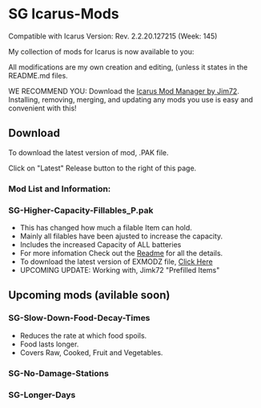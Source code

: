# SG Icarus-Mods
Compatible with Icarus Version: Rev. 2.2.20.127215 (Week: 145)

My collection of mods for Icarus is now available to you:

All modifications are my own creation and editing, (unless it states in the README.md files.

WE RECOMMEND YOU: Download the [Icarus Mod Manager by Jim72](https://github.com/Jimk72/Icarus_Software). Installing, removing, merging, and updating any mods you use is easy and convenient with this!

## Download
To download the latest version of mod, .PAK file.

Click on "Latest" Release button to the right of this page.  

### Mod List and Information:

### SG-Higher-Capacity-Fillables_P.pak

- This has changed how much a filable Item can hold.
- Mainly all filables have been ajusted to increase the capacity.
- Includes the increased Capacity of ALL batteries
- For more infomation Check out the [Readme](.EMODZ_Files_Downloads/SG-Higher-Capacity-Fillables/SG-Higher-Capacity-Fillables_README.md) for all the details.
- To download the latest version of EXMODZ file, [Click Here](.EMODZ_Files_Downloads/SG-Higher-Capacity-Fillables/SG-Higher-Capacity-Fillables.EXMOD)
- UPCOMING UPDATE:
  Working with, Jimk72 "Prefilled Items"

## Upcoming mods (avilable soon)

### SG-Slow-Down-Food-Decay-Times

- Reduces the rate at which food spoils.
- Food lasts longer.
- Covers Raw, Cooked, Fruit and Vegetables. 

### SG-No-Damage-Stations


### SG-Longer-Days

